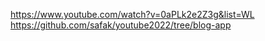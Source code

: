 https://www.youtube.com/watch?v=0aPLk2e2Z3g&list=WL
https://github.com/safak/youtube2022/tree/blog-app
